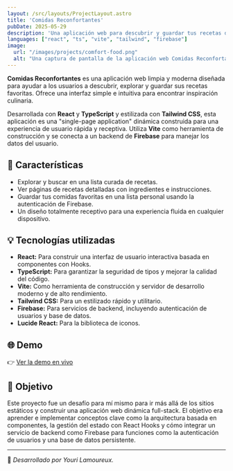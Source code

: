 ```yaml
---
layout: /src/layouts/ProjectLayout.astro
title: 'Comidas Reconfortantes'
pubDate: 2025-05-29
description: 'Una aplicación web para descubrir y guardar tus recetas de comida reconfortante favoritas, construida con React y Firebase.'
languages: ["react", "ts", "vite", "tailwind", "firebase"]
image:
  url: "/images/projects/comfort-food.png"
  alt: "Una captura de pantalla de la aplicación web Comidas Reconfortantes."
--- 
```


**Comidas Reconfortantes** es una aplicación web limpia y moderna diseñada para ayudar a los usuarios a descubrir, explorar y guardar sus recetas favoritas. Ofrece una interfaz simple e intuitiva para encontrar inspiración culinaria.

Desarrollada con **React** y **TypeScript** y estilizada con **Tailwind CSS**, esta aplicación es una "single-page application" dinámica construida para una experiencia de usuario rápida y receptiva. Utiliza **Vite** como herramienta de construcción y se conecta a un backend de **Firebase** para manejar los datos del usuario.

## 🧩 Características

- Explorar y buscar en una lista curada de recetas.
- Ver páginas de recetas detalladas con ingredientes e instrucciones.
- Guardar tus comidas favoritas en una lista personal usando la autenticación de Firebase.
- Un diseño totalmente receptivo para una experiencia fluida en cualquier dispositivo.

## 💡 Tecnologías utilizadas

- **React:** Para construir una interfaz de usuario interactiva basada en componentes con Hooks.
- **TypeScript:** Para garantizar la seguridad de tipos y mejorar la calidad del código.
- **Vite:** Como herramienta de construcción y servidor de desarrollo moderno y de alto rendimiento.
- **Tailwind CSS:** Para un estilizado rápido y utilitario.
- **Firebase:** Para servicios de backend, incluyendo autenticación de usuarios y base de datos.
- **Lucide React:** Para la biblioteca de iconos.


## 🌐 Demo

👉 [Ver la demo en vivo](https://comfortfoodmeals.netlify.app/) 

## 🎯 Objetivo

Este proyecto fue un desafío para mí mismo para ir más allá de los sitios estáticos y construir una aplicación web dinámica full-stack. El objetivo era aprender e implementar conceptos clave como la arquitectura basada en componentes, la gestión del estado con React Hooks y cómo integrar un servicio de backend como Firebase para funciones como la autenticación de usuarios y una base de datos persistente.

---
🚀 *Desarrollado por Youri Lamoureux.*